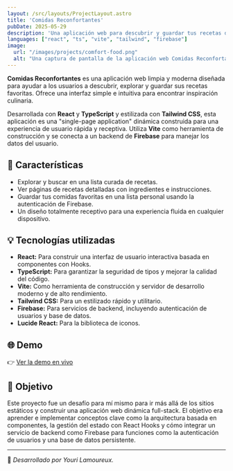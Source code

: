 ```yaml
---
layout: /src/layouts/ProjectLayout.astro
title: 'Comidas Reconfortantes'
pubDate: 2025-05-29
description: 'Una aplicación web para descubrir y guardar tus recetas de comida reconfortante favoritas, construida con React y Firebase.'
languages: ["react", "ts", "vite", "tailwind", "firebase"]
image:
  url: "/images/projects/comfort-food.png"
  alt: "Una captura de pantalla de la aplicación web Comidas Reconfortantes."
--- 
```


**Comidas Reconfortantes** es una aplicación web limpia y moderna diseñada para ayudar a los usuarios a descubrir, explorar y guardar sus recetas favoritas. Ofrece una interfaz simple e intuitiva para encontrar inspiración culinaria.

Desarrollada con **React** y **TypeScript** y estilizada con **Tailwind CSS**, esta aplicación es una "single-page application" dinámica construida para una experiencia de usuario rápida y receptiva. Utiliza **Vite** como herramienta de construcción y se conecta a un backend de **Firebase** para manejar los datos del usuario.

## 🧩 Características

- Explorar y buscar en una lista curada de recetas.
- Ver páginas de recetas detalladas con ingredientes e instrucciones.
- Guardar tus comidas favoritas en una lista personal usando la autenticación de Firebase.
- Un diseño totalmente receptivo para una experiencia fluida en cualquier dispositivo.

## 💡 Tecnologías utilizadas

- **React:** Para construir una interfaz de usuario interactiva basada en componentes con Hooks.
- **TypeScript:** Para garantizar la seguridad de tipos y mejorar la calidad del código.
- **Vite:** Como herramienta de construcción y servidor de desarrollo moderno y de alto rendimiento.
- **Tailwind CSS:** Para un estilizado rápido y utilitario.
- **Firebase:** Para servicios de backend, incluyendo autenticación de usuarios y base de datos.
- **Lucide React:** Para la biblioteca de iconos.


## 🌐 Demo

👉 [Ver la demo en vivo](https://comfortfoodmeals.netlify.app/) 

## 🎯 Objetivo

Este proyecto fue un desafío para mí mismo para ir más allá de los sitios estáticos y construir una aplicación web dinámica full-stack. El objetivo era aprender e implementar conceptos clave como la arquitectura basada en componentes, la gestión del estado con React Hooks y cómo integrar un servicio de backend como Firebase para funciones como la autenticación de usuarios y una base de datos persistente.

---
🚀 *Desarrollado por Youri Lamoureux.*